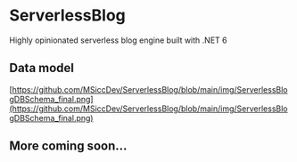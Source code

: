 # ServerlessBlog
Highly opinionated serverless blog engine built with .NET 6


## Data model

[https://github.com/MSiccDev/ServerlessBlog/blob/main/img/ServerlessBlogDBSchema_final.png](https://github.com/MSiccDev/ServerlessBlog/blob/main/img/ServerlessBlogDBSchema_final.png)


## More coming soon...
